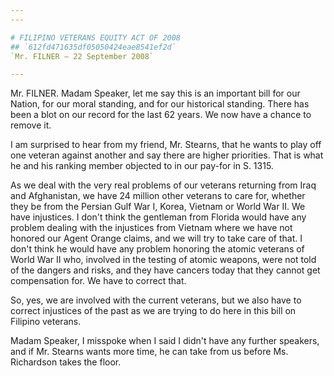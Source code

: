 ```yaml
---
---

# FILIPINO VETERANS EQUITY ACT OF 2008
## `612fd471635df05050424eae8541ef2d`
`Mr. FILNER — 22 September 2008`

---
```



Mr. FILNER. Madam Speaker, let me say this is an important bill for 
our Nation, for our moral standing, and for our historical standing. 
There has been a blot on our record for the last 62 years. We now have 
a chance to remove it.

I am surprised to hear from my friend, Mr. Stearns, that he wants to 
play off one veteran against another and say there are higher 
priorities. That is what he and his ranking member objected to in our 
pay-for in S. 1315.

As we deal with the very real problems of our veterans returning from 
Iraq and Afghanistan, we have 24 million other veterans to care for, 
whether they be from the Persian Gulf War I, Korea, Vietnam or World 
War II. We have injustices. I don't think the gentleman from Florida 
would have any problem dealing with the injustices from Vietnam where 
we have not honored our Agent Orange claims, and we will try to take 
care of that. I don't think he would have any problem honoring the 
atomic veterans of World War II who, involved in the testing of atomic 
weapons, were not told of the dangers and risks, and they have cancers 
today that they cannot get compensation for. We have to correct that.

So, yes, we are involved with the current veterans, but we also have 
to correct injustices of the past as we are trying to do here in this 
bill on Filipino veterans.

Madam Speaker, I misspoke when I said I didn't have any further 
speakers, and if Mr. Stearns wants more time, he can take from us 
before Ms. Richardson takes the floor.